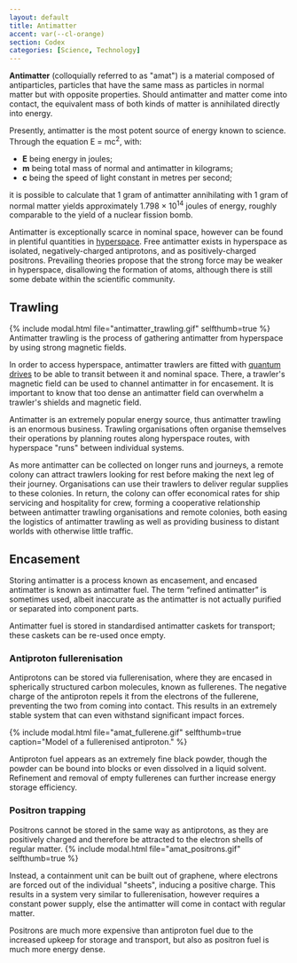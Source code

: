```yaml
---
layout: default
title: Antimatter
accent: var(--cl-orange)
section: Codex
categories: [Science, Technology]
---
```

**Antimatter** (colloquially referred to as "amat") is a material composed of antiparticles,
particles that have the same mass as particles in normal matter but with opposite properties. Should
antimatter and matter come into contact, the equivalent mass of both kinds of matter is annihilated
directly into energy.

Presently, antimatter is the most potent source of energy known to science. Through the equation <sr>E = mc<sup>2</sup></sr>, with:
 * **E** being energy in joules;
 * **m** being total mass of normal and antimatter in kilograms;
 * **c** being the speed of light constant in metres per second;

it is possible to calculate that 1 gram of antimatter annihilating with 1 gram of normal matter
yields approximately 1.798 &times; 10<sup>14</sup> joules of energy, roughly comparable to the yield
of a nuclear fission bomb.

Antimatter is exceptionally scarce in nominal space, however can be found in plentiful quantities
in [hyperspace](Hyperspace.html). Free antimatter exists in hyperspace as isolated,
negatively-charged antiprotons, and as positively-charged positrons. Prevailing theories propose
that the strong force may be weaker in hyperspace, disallowing the formation of atoms, although
there is still some debate within the scientific community.

## Trawling
{% include modal.html file="antimatter_trawling.gif" selfthumb=true %}
Antimatter trawling is the process of gathering antimatter from hyperspace by using strong magnetic
fields.

In order to access hyperspace, antimatter trawlers are fitted with [quantum drives](Quantum_drive.html)
to be able to transit between it and nominal space. There, a trawler's magnetic field can be used to
channel antimatter in for encasement. It is important to know that too dense an antimatter field can
overwhelm a trawler's shields and magnetic field.

Antimatter is an extremely popular energy source, thus antimatter trawling is an enormous business.
Trawling organisations often organise themselves their operations by planning routes along
hyperspace routes, with hyperspace "runs" between individual systems.

As more antimatter can be collected on longer runs and journeys, a remote colony can attract
trawlers looking for rest before making the next leg of their journey. Organisations can use their
trawlers to deliver regular supplies to these colonies. In return, the colony can offer economical
rates for ship servicing and hospitality for crew, forming a cooperative relationship between
antimatter trawling organisations and remote colonies, both easing the logistics of antimatter
trawling as well as providing business to distant worlds with otherwise little traffic.

## Encasement
Storing antimatter is a process known as encasement, and encased antimatter is known as antimatter
fuel. The term “refined antimatter” is sometimes used, albeit inaccurate as the antimatter is not
actually purified or separated into component parts.

Antimatter fuel is stored in standardised antimatter caskets for transport; these caskets can be
re-used once empty.

### Antiproton fullerenisation
Antiprotons can be stored via fullerenisation, where they are encased in spherically structured
carbon molecules, known as fullerenes. The negative charge of the antiproton repels it from the
electrons of the fullerene, preventing the two from coming into contact. This results in an
extremely stable system that can even withstand significant impact forces.

{% include modal.html file="amat_fullerene.gif" selfthumb=true
   caption="Model of a fullerenised antiproton." %}

Antiproton fuel appears as an extremely fine black powder, though the powder can be bound into
blocks or even dissolved in a liquid solvent. Refinement and removal of empty fullerenes can further
increase energy storage efficiency.

### Positron trapping
Positrons cannot be stored in the same way as antiprotons, as they are positively charged and
therefore be attracted to the electron shells of regular matter.
{% include modal.html file="amat_positrons.gif" selfthumb=true %}

Instead, a containment unit can be built out of graphene, where electrons are forced out of the
individual "sheets", inducing a positive charge. This results in a system very similar to
fullerenisation, however requires a constant power supply, else the antimatter will come in contact
with regular matter.

Positrons are much more expensive than antiproton fuel due to the increased upkeep for storage and
transport, but also as positron fuel is much more energy dense.
